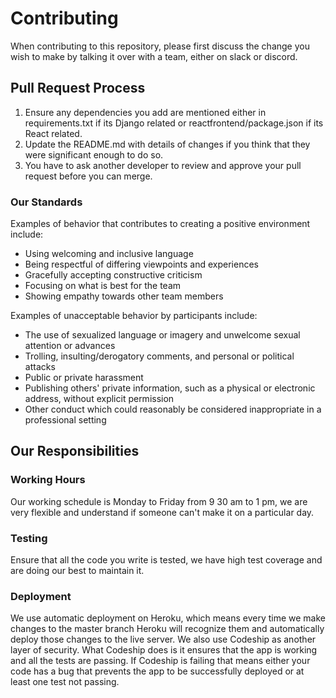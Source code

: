 # Contributing

When contributing to this repository, please first discuss the change you wish to make by talking it over with a team, either on slack or discord.

## Pull Request Process

1. Ensure any dependencies you add are mentioned either in requirements.txt if its Django related or reactfrontend/package.json if its React related.
2. Update the README.md with details of changes if you think that they were significant enough to do so.
4. You have to ask another developer to review and approve your pull request before you can merge.

### Our Standards

Examples of behavior that contributes to creating a positive environment
include:

* Using welcoming and inclusive language
* Being respectful of differing viewpoints and experiences
* Gracefully accepting constructive criticism
* Focusing on what is best for the team
* Showing empathy towards other team members

Examples of unacceptable behavior by participants include:

* The use of sexualized language or imagery and unwelcome sexual attention or
advances
* Trolling, insulting/derogatory comments, and personal or political attacks
* Public or private harassment
* Publishing others' private information, such as a physical or electronic
  address, without explicit permission
* Other conduct which could reasonably be considered inappropriate in a
  professional setting

## Our Responsibilities

### Working Hours

Our working schedule is Monday to Friday from 9 30 am to 1 pm, we are very flexible and understand if someone can't make it on a particular day.

### Testing 

Ensure that all the code you write is tested, we have high test coverage and are doing our best to maintain it.

### Deployment

We use automatic deployment on Heroku, which means every time we make changes to the master branch Heroku will recognize them and automatically deploy those changes to the live server. We also use Codeship as another layer of security. What Codeship does is it ensures that the app is working and all the tests are passing. If Codeship is failing that means either your code has a bug that prevents the app to be successfully deployed or at least one test not passing.